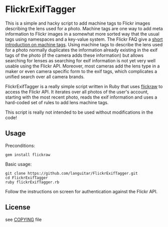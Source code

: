 FlickrExifTagger
================

This is a simple and hacky script to add machine tags to Flickr images
describing the lens used for a photo. Machine tags are one way to add meta
information to Flickr images in a somewhat more sorted way that the usual tags
using namespaces and a key-value system. The Flickr FAQ give a [short
introduction on machine tags](http://www.flickr.com/help/tags/#613430). Using
machine tags to describe the lens used for a photo normally duplicates the
information already existing in the exif tags of the photo (if the camera adds
these information) but allows searching for lenses as searching for exif
information is not yet very well usable using the Flickr API. Moreover, most
cameras add the lens type in a maker or even camera specific form to the exif
tags, which complicates a unified search over all camera brands.

FlickrExifTagger is a really simple script written in Ruby that uses
[flickraw](http://hanklords.github.com/flickraw/) to access the Flickr API. It
iterates over all photos of the user's account, starting with the most recent
photo, reads the exif information and uses a hard-coded set of rules to add
lens machine tags.

This script is really not intended to be used without modifications in the
code!

## Usage

Preconditions:

```
gem install flickraw
```

Basic usage:

```
git clone https://github.com/languitar/FlickrExifTagger.git
cd FlickrExifTagger
ruby flickrExifTagger.rb
```

Follow the instructions on screen for authentication against the Flickr API.

## License

see [COPYING](https://github.com/languitar/FlickrExifTagger/blob/master/COPYING) file
